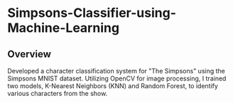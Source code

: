 # Simpsons-Classifier-using-Machine-Learning

## Overview
Developed a character classification system for "The Simpsons" using the Simpsons MNIST dataset. Utilizing OpenCV for image processing, I trained two models, K-Nearest Neighbors (KNN) and Random Forest, to identify various characters from the show.
